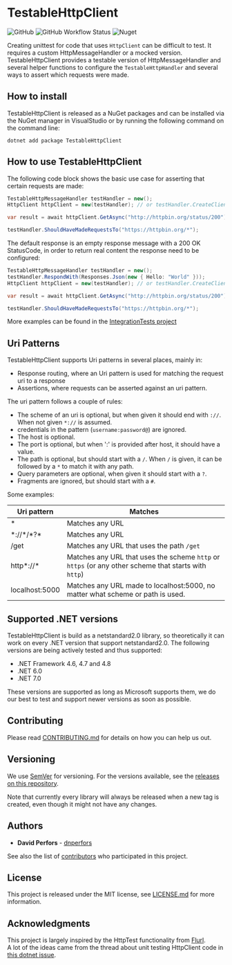 # TestableHttpClient

![GitHub](https://img.shields.io/github/license/testablehttpclient/TestableHttpClient) ![GitHub Workflow Status](https://img.shields.io/github/workflow/status/testablehttpclient/TestableHttpClient/CI) ![Nuget](https://img.shields.io/nuget/v/TestableHttpClient)

Creating unittest for code that uses `HttpClient` can be difficult to test. It requires a custom HttpMessageHandler or a mocked version. TestableHttpClient provides a testable version of HttpMessageHandler and several helper functions to configure the `TestableHttpHandler` and several ways to assert which requests were made.

## How to install

TestableHttpClient is released as a NuGet packages and can be installed via the NuGet manager in VisualStudio or by running the following command on the command line:
```
dotnet add package TestableHttpClient
```

## How to use TestableHttpClient

The following code block shows the basic use case for asserting that certain requests are made:
```csharp
TestableHttpMessageHandler testHandler = new();
HttpClient httpClient = new(testHandler); // or testHandler.CreateClient();

var result = await httpClient.GetAsync("http://httpbin.org/status/200");

testHandler.ShouldHaveMadeRequestsTo("https://httpbin.org/*");
```

The default response is an empty response message with a 200 OK StatusCode, in order to return real content the response need to be configured:
```csharp
TestableHttpMessageHandler testHandler = new();
testHandler.RespondWith(Responses.Json(new { Hello: "World" }));
HttpClient httpClient = new(testHandler); // or testHandler.CreateClient();

var result = await httpClient.GetAsync("http://httpbin.org/status/200");

testHandler.ShouldHaveMadeRequestsTo("https://httpbin.org/*");
```

More examples can be found in the [IntegrationTests project](test/TestableHttpClient.IntegrationTests)

## Uri Patterns

TestableHttpClient supports Uri patterns in several places, mainly in:
- Response routing, where an Uri pattern is used for matching the request uri to a response
- Assertions, where requests can be asserted against an uri pattern.

The uri pattern follows a couple of rules:
- The scheme of an uri is optional, but when given it should end with `://`. When not given `*://` is assumed.
- credentials in the pattern (`username:password@`) are ignored.
- The host is optional.
- The port is optional, but when ':' is provided after host, it should have a value.
- The path is optional, but should start with a `/`. When `/` is given, it can be followed by a `*` to match it with any path.
- Query parameters are optional, when given it should start with a `?`.
- Fragments are ignored, but should start with a `#`.

Some examples:

Uri pattern | Matches
------------|--------
*|Matches any URL
\*://\*/\*?\* | Matches any URL
/get | Matches any URL that uses the path `/get`
http*://* | Matches any URL that uses the scheme `http` or `https` (or any other scheme that starts with `http`)
localhost:5000 | Matches any URL made to localhost:5000, no matter what scheme or path is used.

## Supported .NET versions

TestableHttpClient is build as a netstandard2.0 library, so theoretically it can work on every .NET version that support netstandard2.0.
The following versions are being actively tested and thus supported:

- .NET Framework 4.6, 4.7 and 4.8
- .NET 6.0
- .NET 7.0

These versions are supported as long as Microsoft supports them, we do our best to test and support newer versions as soon as possible.

## Contributing

Please read [CONTRIBUTING.md](CONTRIBUTING.md) for details on how you can help us out.

## Versioning

We use [SemVer](http://semver.org/) for versioning. For the versions available, see the [releases on this repository](https://github.com/testablehttpclient/TestableHttpClient/releases).

Note that currently every library will always be released when a new tag is created, even though it might not have any changes.

## Authors

* **David Perfors** - [dnperfors](https://github.com/dnperfors)

See also the list of [contributors](https://github.com/testablehttpclient/TestableHttpClient/contributors) who participated in this project.

## License

This project is released under the MIT license, see [LICENSE.md](LICENSE.md) for more information.

## Acknowledgments

This project is largely inspired by the HttpTest functionality from [Flurl](https://flurl.dev).  
A lot of the ideas came from the thread about unit testing HttpClient code in [this dotnet issue](https://github.com/dotnet/runtime/issues/14535).
